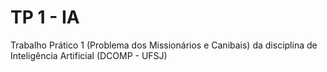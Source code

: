 # TP 1 - IA
 Trabalho Prático 1 (Problema dos Missionários e Canibais) da disciplina de Inteligência Artificial (DCOMP - UFSJ)
